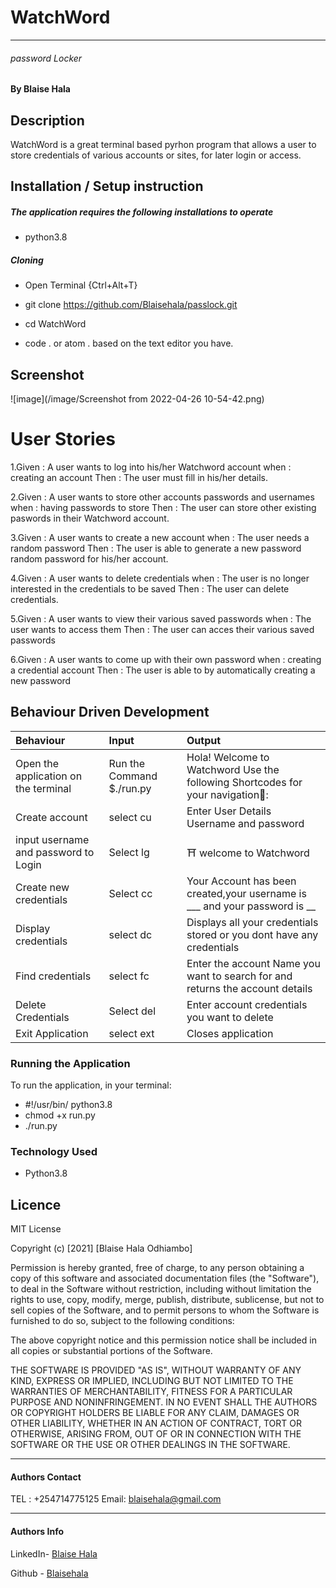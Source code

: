 # WatchWord
<hr>

###### password Locker

#### By Blaise Hala

## Description


WatchWord is a great terminal based pyrhon program that allows a user to store credentials of various accounts or sites, for later login or access.



## Installation / Setup instruction


##### The application requires the following installations to operate

* python3.8


##### Cloning
* Open Terminal {Ctrl+Alt+T}

* git clone https://github.com/Blaisehala/passlock.git

* cd WatchWord

* code . or atom . based on the text editor you have.

## Screenshot

![image](/image/Screenshot from 2022-04-26 10-54-42.png)

# User Stories

1.Given : A user wants to log into his/her Watchword account when : creating an account Then : The user must fill in his/her details.

2.Given : A user wants to store other accounts passwords and usernames when : having passwords to store Then : The user can store other existing paswords in their Watchword account.

3.Given : A user wants to create a new account when : The user needs a random password Then : The user is able to generate a new password random password for his/her account.

4.Given : A user wants to delete credentials when : The user is no longer interested in the credentials  to be saved Then : The user can delete credentials.

5.Given : A user wants to view their various saved passwords when : The user wants to access them Then : The user can acces their various saved passwords

6.Given : A user wants to come up with their own password when : creating a credential account Then : The user is able to by automatically creating a new password

## Behaviour Driven Development


|Behaviour|Input|Output|
|:---|:---|:---|
|Open the application on the terminal|Run the Command $./run.py | Hola! Welcome to Watchword Use the following Shortcodes for your navigation🧭:|
|Create account|select cu|Enter User Details Username and password|
|input username and password to Login| Select lg|⛩ welcome to Watchword|
|Create new credentials |Select cc|Your Account has been created,your username is ___ and your password is __ |
|Display credentials|select dc|Displays all your credentials stored or  you dont have any credentials|
|Find credentials|select fc|Enter the account Name you want to search for and returns the account details |
|Delete Credentials|Select del|Enter account credentials you want to delete|
|Exit Application |select ext|Closes application|

### Running the Application
To run the application, in your terminal:

* #!/usr/bin/  python3.8
* chmod +x run.py
* ./run.py

###  Technology Used
* Python3.8

## Licence
MIT License

Copyright (c) [2021] [Blaise Hala Odhiambo]

Permission is hereby granted, free of charge, to any person obtaining a copy of this software and associated documentation files (the "Software"), to deal in the Software without restriction, including without limitation the rights to use, copy, modify, merge, publish, distribute, sublicense, but not to sell copies of the Software, and to permit persons to whom the Software is furnished to do so, subject to the following conditions:

The above copyright notice and this permission notice shall be included in all copies or substantial portions of the Software.

THE SOFTWARE IS PROVIDED "AS IS", WITHOUT WARRANTY OF ANY KIND, EXPRESS OR IMPLIED, INCLUDING BUT NOT LIMITED TO THE WARRANTIES OF MERCHANTABILITY, FITNESS FOR A PARTICULAR PURPOSE AND NONINFRINGEMENT. IN NO EVENT SHALL THE AUTHORS OR COPYRIGHT HOLDERS BE LIABLE FOR ANY CLAIM, DAMAGES OR OTHER LIABILITY, WHETHER IN AN ACTION OF CONTRACT, TORT OR OTHERWISE, ARISING FROM, OUT OF OR IN CONNECTION WITH THE SOFTWARE OR THE USE OR OTHER DEALINGS IN THE SOFTWARE.

<hr>

#### Authors Contact
TEL : +254714775125
Email: blaisehala@gmail.com

<hr>

#### Authors Info 

LinkedIn- [Blaise Hala](https://www.linkedin.com/in/blaise-hala-682aa511a/)

Github - [Blaisehala](https://github.com/Blaisehala)
